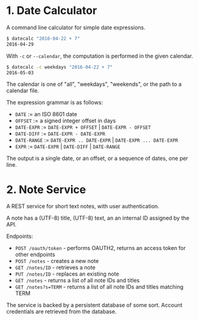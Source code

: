 # 1. Date Calculator

A command line calculator for simple date expressions.

```sh
$ datecalc "2016-04-22 + 7"
2016-04-29
```

With `-c` or `--calendar`, the computation is performed in the given calendar.

```sh
$ datecalc -c weekdays "2016-04-22 + 7"
2016-05-03
```

The calendar is one of "all", "weekdays", "weekends", or the path to a calendar file.

The expression grammar is as follows:

- `DATE` := an ISO 8601 date
- `OFFSET` := a signed integer offset in days
- `DATE-EXPR` := `DATE-EXPR + OFFSET` | `DATE-EXPR - OFFSET` 
- `DATE-DIFF` := `DATE-EXPR - DATE-EXPR`
- `DATE-RANGE` := `DATE-EXPR .. DATE-EXPR` | `DATE-EXPR ... DATE-EXPR`
- `EXPR` := `DATE-EXPR` | `DATE-DIFF` | `DATE-RANGE`

The output is a single date, or an offset, or a sequence of dates, one per line.


# 2. Note Service

A REST service for short text notes, with user authentication.

A note has a (UTF-8) title, (UTF-8) text, an an internal ID assigned by the API.

Endpoints:

- `POST /oauth/token` - performs OAUTH2, returns an access token for other endpoints
- `POST /notes` - creates a new note
- `GET /notes/ID` - retrieves a note
- `PUT /notes/ID` - replaces an existing note
- `GET /notes` - returns a list of all note IDs and titles
- `GET /notes?s=TERM` - returns a list of all note IDs and titles matching TERM

The service is backed by a persistent database of some sort. Account credentials are retrieved from the database.
